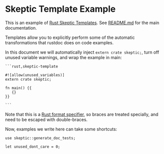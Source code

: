 # Skeptic Template Example

This is an example of [Rust Skeptic
Templates](README.md#skeptic-templates). See
[README.md](README.md) for the main documentation.

Templates allow you to explicitly perform some of the automatic
transformations that rustdoc does on code examples.

In this document we will automatically inject `extern crate skeptic;`,
turn off unused variable warnings, and wrap the example in main:

<code>```rust,skeptic-template</code>
```rust,skeptic-template
#![allow(unused_variables)]
extern crate skeptic;

fn main() {{
   {}
}}

```
<code>```</code>

Note that this is a [Rust format
specifier](http://doc.rust-lang.org/std/fmt/index.html), so braces are
treated specially, and need to be escaped with double-braces.

Now, examples we write here can take some shortcuts:

```rust,ignore
use skeptic::generate_doc_tests;

let unused_dont_care = 0;
```
